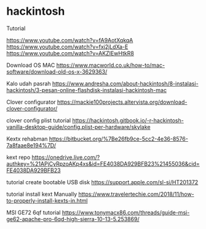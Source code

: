 # hackintosh

Tutorial

https://www.youtube.com/watch?v=fA9AotXqkqA
https://www.youtube.com/watch?v=fxj2jLdXa-E
https://www.youtube.com/watch?v=AKZIEwHtkR8

Download OS MAC
https://www.macworld.co.uk/how-to/mac-software/download-old-os-x-3629363/

Kalo udah pasrah
https://www.andresha.com/about-hackintosh/8-instalasi-hackintosh/3-pesan-online-flashdisk-instalasi-hackintosh-mac



Clover configurator
https://mackie100projects.altervista.org/download-clover-configurator/

clover config plist tutorial
https://hackintosh.gitbook.io/-r-hackintosh-vanilla-desktop-guide/config.plist-per-hardware/skylake

Kextx rehabman
https://bitbucket.org/%7Be26fb9ce-5cc2-4e36-8576-7a8faae8e194%7D/

kext repo
https://onedrive.live.com/?authkey=%21APjCyRpzoAKp4xs&id=FE4038DA929BFB23%21455036&cid=FE4038DA929BFB23


tutorial create bootable USB disk
https://support.apple.com/sl-si/HT201372

tutorial install kext Manually
https://www.travelertechie.com/2018/11/how-to-properly-install-kexts-in.html


MSI GE72 6qf tutorial
https://www.tonymacx86.com/threads/guide-msi-ge62-apache-pro-6qd-high-sierra-10-13-5.253869/
